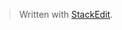 


> Written with [StackEdit](https://stackedit.io/).
<!--stackedit_data:
eyJoaXN0b3J5IjpbNzMwOTk4MTE2LDExMzIzMzMwNSwxMjI2ND
MxNTUsMTIyNjQzMTU1LC0xOTg1NjE1NzgyLC0xODAwNDY1NDY4
LC0xMjgyOTY0MDAyLDE4OTE2NzExNTEsLTIwOTcyMTgwNDQsMz
A2NzIyODIxLC0xNzA3NDAxMTI3LDE0MDk4MzcyOTEsMTk2Njg3
MjQ2MywtNzgzNjk4NTgzLDI4MjMwNjczMywxMzEyMjg4NTc3LD
E5OTcwOTQ2NDMsLTM3MTc1MDAwNCwtMTk4ODc2MDIyNCw4Mjk2
MDE1ODFdfQ==
-->